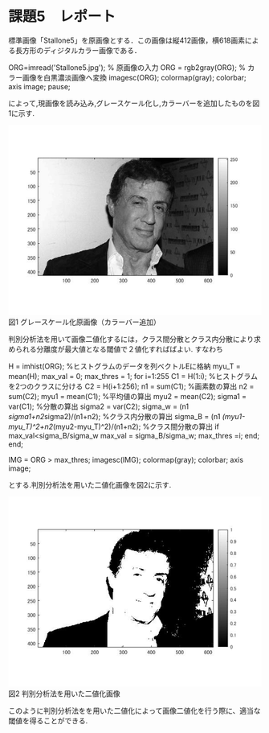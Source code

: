# 課題5　レポート

標準画像「Stallone5」を原画像とする．この画像は縦412画像，横618画素による長方形のディジタルカラー画像である．

ORG=imread('Stallone5.jpg'); % 原画像の入力
ORG = rgb2gray(ORG); % カラー画像を白黒濃淡画像へ変換
imagesc(ORG); colormap(gray); colorbar;  axis image;
pause;

によって,現画像を読み込み,グレースケール化し,カラーバーを追加したものを図1に示す.

![原画像](https://raw.githubusercontent.com/09ne028koya/lecture_image_processing/master/image/5001.jpg)  
図1 グレースケール化原画像（カラーバー追加）




判別分析法を用いて画像二値化するには，クラス間分散とクラス内分散により求められる分離度が最大値となる閾値で２値化すればばよい.
すなわち

H = imhist(ORG); %ヒストグラムのデータを列ベクトルEに格納
myu_T = mean(H);
max_val = 0;
max_thres = 1;
for i=1:255
C1 = H(1:i); %ヒストグラムを2つのクラスに分ける
C2 = H(i+1:256);
n1 = sum(C1); %画素数の算出
n2 = sum(C2);
myu1 = mean(C1); %平均値の算出
myu2 = mean(C2);
sigma1 = var(C1); %分散の算出
sigma2 = var(C2);
sigma_w = (n1 *sigma1+n2*sigma2)/(n1+n2); %クラス内分散の算出
sigma_B = (n1 *(myu1-myu_T)^2+n2*(myu2-myu_T)^2)/(n1+n2); %クラス間分散の算出
if max_val<sigma_B/sigma_w
max_val = sigma_B/sigma_w;
max_thres =i;
end;
end;

IMG = ORG > max_thres;
imagesc(IMG); colormap(gray); colorbar;  axis image;



とする.判別分析法を用いた二値化画像を図2に示す.


![原画像](https://raw.githubusercontent.com/09ne028koya/lecture_image_processing/master/image/5002.jpg)  
図2 判別分析法を用いた二値化画像

このように判別分析法をを用いた二値化によって画像二値化を行う際に、適当な閾値を得ることができる.


